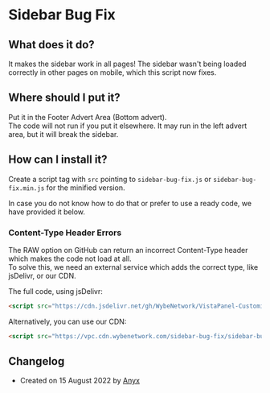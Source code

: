 # Sidebar Bug Fix  

## What does it do?  
It makes the sidebar work in all pages!
The sidebar wasn't being loaded correctly in other pages on mobile, which this script now fixes.

## Where should I put it?  
Put it in the Footer Advert Area (Bottom advert).  
The code will not run if you put it elsewhere. It may run in the left advert area, but it will break the sidebar.

## How can I install it?   
Create a script tag with `src` pointing to `sidebar-bug-fix.js` or `sidebar-bug-fix.min.js` for the minified version.  

In case you do not know how to do that or prefer to use a ready code, we have provided it below.

###  Content-Type Header Errors
The RAW option on GitHub can return an incorrect Content-Type header which makes the code not load at all.  
To solve this, we need an external service which adds the correct type, like jsDelivr, or our CDN.

The full code, using jsDelivr:
```html
<script src="https://cdn.jsdelivr.net/gh/WybeNetwork/VistaPanel-Customizations@2.1.0/sidebar-bug-fix/sidebar-bug-fix.js" type="text/javascript"></script>
```
Alternatively, you can use our CDN:
```html
<script src="https://vpc.cdn.wybenetwork.com/sidebar-bug-fix/sidebar-bug-fix.js" type="text/javascript"></script>
```
## Changelog
* Created on 15 August 2022 by [Anyx](https://github.com/4yx)